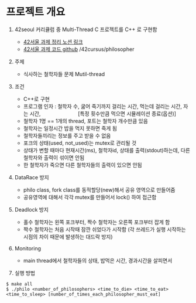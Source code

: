 # 프로젝트 개요
1. 42seoul 커리큘럼 중 Multi-Thread C 프로젝트를 C++ 로 구현함
    - [42서울 과제 정리 노션 링크](https://dongchoi.notion.site/Philosopher-947e57952e334043994125430f18b611)
    - [42서울 과제 코드 github](https://github.com/donghyeon-d/42cursus.git) /42cursus/philosopher

2. 주제 
    - 식사하는 철학자들 문제 Mutil-thread 

3. 조건
    - C++로 구현
    - 프로그램 인자 : 철학자 수, 굶어 죽기까지 걸리는 시간, 먹는데 걸리는 시간, 자는 시간, 
                            [특정 횟수만큼 먹으면 시뮬레이션 종료(옵션)]
    - 철학자 1명 == 1개의 thread, 포트는 철학자 개수만큼 있음
    - 철학자는 일정시간 밥을 먹지 못하면 죽게 됨
    - 철학자들끼리는 정보를 주고 받을 수 없음
    - 포크의 상태(used, not_used)는 mutex로 관리될 것
    - 상태가 변할 때마다 현재시간(ms), 철학자id, 상태를 출력(stdout)하는데, 다른 철학자와 출력이 섞이면 안됨
    - 한 철학자가 죽으면 다른 철학자들의 출력이 있으면 안됨

4. DataRace 방지
    - philo class, fork class를 동적할당(new)해서 공유 영역으로 만들어줌
    - 공유영역에 대해서 각각 mutex를 만들어서 lock() 하여 접근함

5. Deadlock 방지
    - 홀수 철학자는 왼쪽 포크부터, 짝수 철학자는 오른쪽 포크부터 잡게 함
    - 짝수 철학자는 처음 시작때 잠깐 쉬었다가 시작함 (각 쓰레드가 실행 시작하는 시점의 차이 때문에 발생하는 대드락 방지)

6. Monitoring
    - main thread에서 철학자들의 상태, 밥먹은 시간, 경과시간을 살피면서

7. 실행 방법  
```
$ make all
$ ./philo <number_of_philosophers> <time_to_die> <time_to_eat> <time_to_sleep> [number_of_times_each_philosopher_must_eat]
```